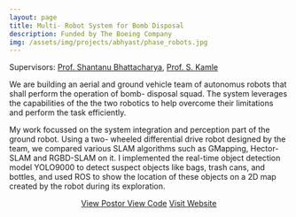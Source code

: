 ```yaml
---
layout: page
title: Multi- Robot System for Bomb Disposal
description: Funded by The Boeing Company
img: /assets/img/projects/abhyast/phase_robots.jpg
---
```


Supervisors: [Prof. Shantanu Bhattacharya](http://home.iitk.ac.in/~bhattacs/), [Prof. S. Kamle](http://www.iitk.ac.in/new/dr-s-kamle)


We are building an aerial and ground vehicle team of autonomus robots that shall perform the operation of bomb- disposal squad. The system leverages the capabilities of the the two robotics to help overcome their limitations and perform the task efficiently.

My work focussed on the system integration and perception part of the ground robot. Using a two- wheeled differential drive robot designed by the team, we compared various SLAM algorithms such as GMapping, Hector-SLAM and RGBD-SLAM on it. I implemented the real-time object detection model YOLO9000 to detect suspect objects like bags, trash cans, and bottles, and used ROS to show the location of these objects on a 2D map created by the robot during its exploration.

<p align="center">
    <a class="button" href="/assets/documents/projects/Abhyast Plan.pdf" target="_blank">View Postor </a>
    <a class="button" href="https://github.com/Boeing-Abhyast/Phase-VII" target="_blank">View Code</a>
    <a class="button" href="http://www.iitk.ac.in/dord/boeing/public/" target="_blank">Visit Website</a>
</p>
